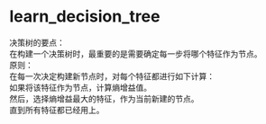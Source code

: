 # learn_decision_tree

决策树的要点：  
在构建一个决策树时，最重要的是需要确定每一步将哪个特征作为节点。  
原则：  
在每一次决定构建新节点时，对每个特征都进行如下计算：  
    如果将该特征作为节点，计算熵增益值。  
然后，选择熵增益最大的特征，作为当前新建的节点。  
直到所有特征都已经用上。  
